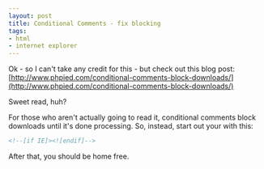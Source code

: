 ```yaml
---
layout: post
title: Conditional Comments - fix blocking
tags:
- html
- internet explorer
---
```


Ok - so I can't take any credit for this - but check out this blog post:
[http://www.phpied.com/conditional-comments-block-downloads/](http://www.phpied.com/conditional-comments-block-downloads/)

Sweet read, huh?

For those who aren't actually going to read it, conditional comments block downloads until it's done processing.  So, instead, start out your <head> with this:


```html
<!--[if IE]><![endif]-->
```
    

After that, you should be home free.
